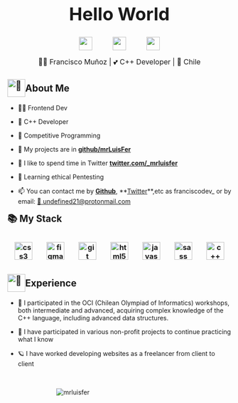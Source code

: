 <h1 style="font-size: 2.5rem; font-weight: bold; text-align: center;" align='center'>Hello World</h1>

<div align='center' style="display: flex; flex-wrap: wrap; justify-content: center; align-items: flex-start; column-gap: 20px;">
<a margin='0 0.8rem' style="margin: 0 0.8rem; outline: none;" href="https://twitter.com/franciscodev_" target="_blank"><img src="./assets/social-media/twitter.svg" width="30"  /></a>
<a margin='0 0.8rem' style="margin: 0 0.8rem; outline: none;" href='mailto:undefined21@protonmail.com' target='_blank'><img src="./assets/social-media/gmail.svg" width="30"/></a>
<a margin='0 0.8rem' style="margin: 0 0.8rem; outline: none;" href="https://discord.gg/dzsa2PG6Cw" target="_blank" ><img src="./assets/discord.svg" width='30'></a>
</div>

<p style="text-align: center; font-size: 1rem;" align='center'>👦🏻 Francisco Muñoz | 💕 C++ Developer | 🥟 Chile</p>

<h2 style="display: flex; align-items: center; margin-bottom: 1rem;"><img style="width: 40px; margin: 0;" src="./assets/Octocat/Octocat.png" alt="🌟" width='40' /> About Me</h2>

- 👨‍💻 Frontend Dev

- 🌱 C++ Developer

- 💙 Competitive Programming

- 🌟 My projects are in **[github/mrLuisFer](https://github.com/franciscomunozz?tab=repositories)**

- 💬 I like to spend time in Twitter **[twitter.com/\_mrluisfer](https://twitter.com/franciscodev_?s=09)**

- 📝 Learning ethical Pentesting

- 📫 You can contact me by  **[Github](https://github.com/franciscomunozz)**, **[Twitter](https://twitter.com/franciscodev_)**,etc as franciscodev_ or by email: <a href="mailto:undefined21@protonmail.com" >💼 undefined21@protonmail.com</a>
  
<h2 style="margin: 1rem 0;">📚 My Stack<h3>
<p align='center' style="text-align: center; display: flex; justify-content: space-around; flex-wrap: wrap; margin-top: 2rem; margin-bottom: 2rem;">
<img src="./assets/css3.svg" alt="css3" width="40" height="40"/> 
<img src="https://www.vectorlogo.zone/logos/figma/figma-icon.svg" alt="figma" width="40" height="40"/> 
<img src="./assets/git.svg" alt="git" width="40" height="40"/>
<img src="./assets/html.svg" alt="html5" width="40" height="40"/>
<img src="./assets/javascript.svg" alt="javascript" width="40" height="40"/> 
<img src="./assets/sass.svg" alt="sass" width="40" height="40"/> 
<img src="https://upload.wikimedia.org/wikipedia/commons/thumb/1/18/ISO_C%2B%2B_Logo.svg/306px-ISO_C%2B%2B_Logo.svg.png" alt="c++" widht="40" height="40"/>
</p>

 <h2 style="display: flex; align-items: center; margin-bottom: 1rem;"><img style="width: 40px; margin: 0;" src="./assets/Octocat/Octocat.png" alt="🌟" width='40' /> Experience</h2>

- 👀 I participated in the OCI (Chilean Olympiad of Informatics) workshops, both intermediate and advanced, acquiring complex knowledge of the C++ language, including advanced data structures.

- 👾 I have participated in various non-profit projects to continue practicing what I know
  
- 🪐 I have worked developing websites as a freelancer from client to client

  
<div style="display: flex; flex-direction: row; justify-content: space-around; text-align: center; align-items: center; flex-wrap: wrap;">
  <div>
    <br>
  <p>&nbsp;<img align="center" src="https://github-readme-stats.vercel.app/api?username=franciscomunozz&show_icons=true&theme=vue" alt="mrluisfer" /></p>
  </div>
  <div>
  </div>
</div>

